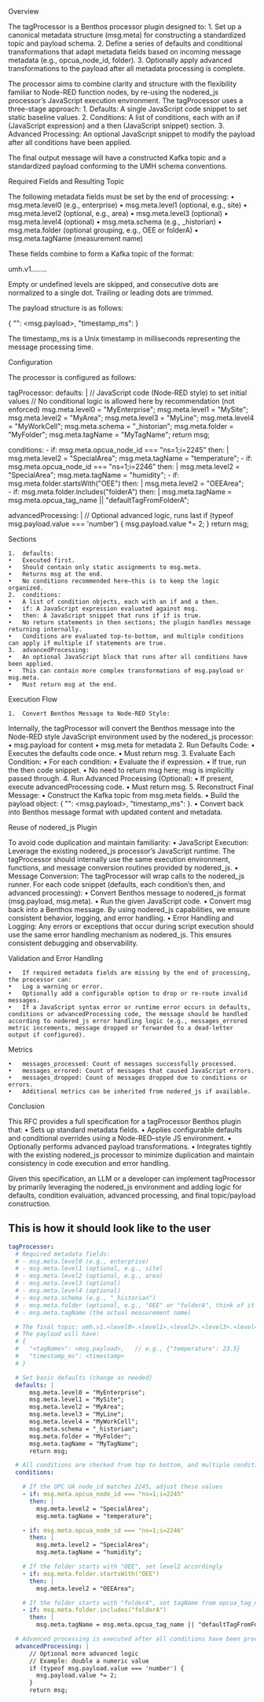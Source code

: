 
Overview

The tagProcessor is a Benthos processor plugin designed to:
	1.	Set up a canonical metadata structure (msg.meta) for constructing a standardized topic and payload schema.
	2.	Define a series of defaults and conditional transformations that adapt metadata fields based on incoming message metadata (e.g., opcua_node_id, folder).
	3.	Optionally apply advanced transformations to the payload after all metadata processing is complete.

The processor aims to combine clarity and structure with the flexibility familiar to Node-RED function nodes, by re-using the nodered_js processor’s JavaScript execution environment. The tagProcessor uses a three-stage approach:
	1.	Defaults: A single JavaScript code snippet to set static baseline values.
	2.	Conditions: A list of conditions, each with an if (JavaScript expression) and a then (JavaScript snippet) section.
	3.	Advanced Processing: An optional JavaScript snippet to modify the payload after all conditions have been applied.

The final output message will have a constructed Kafka topic and a standardized payload conforming to the UMH schema conventions.

Required Fields and Resulting Topic

The following metadata fields must be set by the end of processing:
	•	msg.meta.level0 (e.g., enterprise)
	•	msg.meta.level1 (optional, e.g., site)
	•	msg.meta.level2 (optional, e.g., area)
	•	msg.meta.level3 (optional)
	•	msg.meta.level4 (optional)
	•	msg.meta.schema (e.g., _historian)
	•	msg.meta.folder (optional grouping, e.g., OEE or folderA)
	•	msg.meta.tagName (measurement name)

These fields combine to form a Kafka topic of the format:

umh.v1.<level0>.<level1>.<level2>.<level3>.<level4>.<schema>.<folder>.<tagName>

Empty or undefined levels are skipped, and consecutive dots are normalized to a single dot. Trailing or leading dots are trimmed.

The payload structure is as follows:

{
  "<tagName>": <msg.payload>,
  "timestamp_ms": <timestamp>
}

The timestamp_ms is a Unix timestamp in milliseconds representing the message processing time.

Configuration

The processor is configured as follows:

tagProcessor:
  defaults: |
      // JavaScript code (Node-RED style) to set initial values
      // No conditional logic is allowed here by recommendation (not enforced)
      msg.meta.level0 = "MyEnterprise";
      msg.meta.level1 = "MySite";
      msg.meta.level2 = "MyArea";
      msg.meta.level3 = "MyLine";
      msg.meta.level4 = "MyWorkCell";
      msg.meta.schema = "_historian";
      msg.meta.folder = "MyFolder";
      msg.meta.tagName = "MyTagName";
      return msg;

  conditions:
    - if: msg.meta.opcua_node_id === "ns=1;i=2245"
      then: |
        msg.meta.level2 = "SpecialArea";
        msg.meta.tagName = "temperature";
    - if: msg.meta.opcua_node_id === "ns=1;i=2246"
      then: |
        msg.meta.level2 = "SpecialArea";
        msg.meta.tagName = "humidity";
    - if: msg.meta.folder.startsWith("OEE")
      then: |
        msg.meta.level2 = "OEEArea";    
    - if: msg.meta.folder.includes("folderA")
      then: |
        msg.meta.tagName = msg.meta.opcua_tag_name || "defaultTagFromFolderA";

  advancedProcessing: |
      // Optional advanced logic, runs last
      if (typeof msg.payload.value === 'number') {
        msg.payload.value *= 2;
      }
      return msg;

Sections

	1.	defaults:
	•	Executed first.
	•	Should contain only static assignments to msg.meta.
	•	Returns msg at the end.
	•	No conditions recommended here—this is to keep the logic organized.
	2.	conditions:
	•	A list of condition objects, each with an if and a then.
	•	if: A JavaScript expression evaluated against msg.
	•	then: A JavaScript snippet that runs if if is true.
	•	No return statements in then sections; the plugin handles message returning internally.
	•	Conditions are evaluated top-to-bottom, and multiple conditions can apply if multiple if statements are true.
	3.	advancedProcessing:
	•	An optional JavaScript block that runs after all conditions have been applied.
	•	This can contain more complex transformations of msg.payload or msg.meta.
	•	Must return msg at the end.

Execution Flow

	1.	Convert Benthos Message to Node-RED Style:
Internally, the tagProcessor will convert the Benthos message into the Node-RED style JavaScript environment used by the nodered_js processor:
	•	msg.payload for content
	•	msg.meta for metadata
	2.	Run Defaults Code:
	•	Executes the defaults code once.
	•	Must return msg.
	3.	Evaluate Each Condition:
	•	For each condition:
	•	Evaluate the if expression.
	•	If true, run the then code snippet.
	•	No need to return msg here; msg is implicitly passed through.
	4.	Run Advanced Processing (Optional):
	•	If present, execute advancedProcessing code.
	•	Must return msg.
	5.	Reconstruct Final Message:
	•	Construct the Kafka topic from msg.meta fields.
	•	Build the payload object: { "<tagName>": <msg.payload>, "timestamp_ms": <timestamp> }.
	•	Convert back into Benthos message format with updated content and metadata.

Reuse of nodered_js Plugin

To avoid code duplication and maintain familiarity:
	•	JavaScript Execution:
Leverage the existing nodered_js processor’s JavaScript runtime. The tagProcessor should internally use the same execution environment, functions, and message conversion routines provided by nodered_js.
	•	Message Conversion:
The tagProcessor will wrap calls to the nodered_js runner. For each code snippet (defaults, each condition’s then, and advanced processing):
	•	Convert Benthos message to nodered_js format (msg.payload, msg.meta).
	•	Run the given JavaScript code.
	•	Convert msg back into a Benthos message.
By using nodered_js capabilities, we ensure consistent behavior, logging, and error handling.
	•	Error Handling and Logging:
Any errors or exceptions that occur during script execution should use the same error handling mechanism as nodered_js. This ensures consistent debugging and observability.

Validation and Error Handling

	•	If required metadata fields are missing by the end of processing, the processor can:
	•	Log a warning or error.
	•	Optionally add a configurable option to drop or re-route invalid messages.
	•	If a JavaScript syntax error or runtime error occurs in defaults, conditions or advancedProcessing code, the message should be handled according to nodered_js error handling logic (e.g., messages_errored metric increments, message dropped or forwarded to a dead-letter output if configured).

Metrics

	•	messages_processed: Count of messages successfully processed.
	•	messages_errored: Count of messages that caused JavaScript errors.
	•	messages_dropped: Count of messages dropped due to conditions or errors.
	•	Additional metrics can be inherited from nodered_js if available.

Conclusion

This RFC provides a full specification for a tagProcessor Benthos plugin that:
	•	Sets up standard metadata fields.
	•	Applies configurable defaults and conditional overrides using a Node-RED–style JS environment.
	•	Optionally performs advanced payload transformations.
	•	Integrates tightly with the existing nodered_js processor to minimize duplication and maintain consistency in code execution and error handling.

Given this specification, an LLM or a developer can implement tagProcessor by primarily leveraging the nodered_js environment and adding logic for defaults, condition evaluation, advanced processing, and final topic/payload construction.



## This is how it should look like to the user
```yaml
tagProcessor:
  # Required metadata fields:
  # - msg.meta.level0 (e.g., enterprise)
  # - msg.meta.level1 (optional, e.g., site)
  # - msg.meta.level2 (optional, e.g., area)
  # - msg.meta.level3 (optional)
  # - msg.meta.level4 (optional)
  # - msg.meta.schema (e.g., "_historian")
  # - msg.meta.folder (optional, e.g., "OEE" or "folderA", think of it as a sub-group)
  # - msg.meta.tagName (the actual measurement name)

  # The final topic: umh.v1.<level0>.<level1>.<level2>.<level3>.<level4>.<schema>.<folder>.<tagName>
  # The payload will have:
  # {
  #   "<tagName>": <msg.payload>,   // e.g., {"temperature": 23.5}
  #   "timestamp_ms": <timestamp>
  # }

  # Set basic defaults (change as needed)
  defaults: |
      msg.meta.level0 = "MyEnterprise";
      msg.meta.level1 = "MySite";
      msg.meta.level2 = "MyArea";
      msg.meta.level3 = "MyLine";
      msg.meta.level4 = "MyWorkCell";
      msg.meta.schema = "_historian";
      msg.meta.folder = "MyFolder";
      msg.meta.tagName = "MyTagName";
      return msg;

  # All conditions are checked from top to bottom, and multiple conditions can be true
  conditions:

    # If the OPC UA node_id matches 2245, adjust these values
    - if: msg.meta.opcua_node_id === "ns=1;i=2245"
      then: |
        msg.meta.level2 = "SpecialArea";
        msg.meta.tagName = "temperature";

    - if: msg.meta.opcua_node_id === "ns=1;i=2246"
      then: |
        msg.meta.level2 = "SpecialArea";
        msg.meta.tagName = "humidity";

    # If the folder starts with "OEE", set level2 accordingly
    - if: msg.meta.folder.startsWith("OEE")
      then: |
        msg.meta.level2 = "OEEArea";    

    # If the folder starts with "folderA", set tagName from opcua_tag_name if available
    - if: msg.meta.folder.includes("folderA")
      then: |
        msg.meta.tagName = msg.meta.opcua_tag_name || "defaultTagFromFolderA";

  # Advanced processing is executed after all conditions have been processed
  advancedProcessing: |
      // Optional more advanced logic
      // Example: double a numeric value
      if (typeof msg.payload.value === 'number') {
        msg.payload.value *= 2;
      }
      return msg;
```
